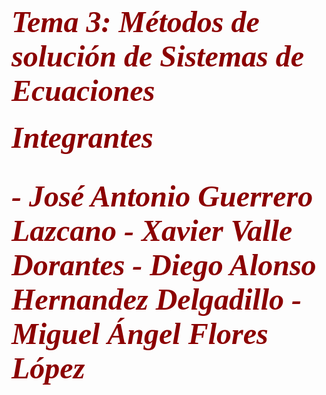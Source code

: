 <h1> <font color = "darkred" size="+5" font face = "cooper black"> <b> <i> Tema 3: Métodos de solución de Sistemas de Ecuaciones </i> </b> </font> </h1>

<h4> <font color = "darkred" size="+5" font face = "cooper black"> <b> <i> Integrantes </i> </b> </font> </h4>
<h1> <font color = "darkred" size="+5" font face = "cooper black"> <b> <i>  - José Antonio Guerrero Lazcano
 - Xavier Valle Dorantes
 - Diego Alonso Hernandez Delgadillo
 - Miguel Ángel Flores López
 </i> </b> </font> </h1>
